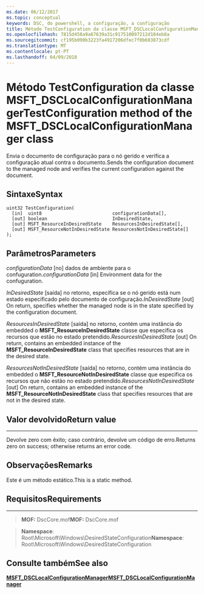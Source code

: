 ```yaml
---
ms.date: 06/12/2017
ms.topic: conceptual
keywords: DSC, do powershell, a configuração, a configuração
title: Método TestConfiguration da classe MSFT_DSCLocalConfigurationManager
ms.openlocfilehash: 7815d458a9a67639a31c917510097212d104eb8a
ms.sourcegitcommit: cf195b090b3223fa4917206dfec7f0b603873cdf
ms.translationtype: MT
ms.contentlocale: pt-PT
ms.lasthandoff: 04/09/2018
---
```

# <a name="testconfiguration-method-of-the-msftdsclocalconfigurationmanager-class"></a><span data-ttu-id="b98ad-103">Método TestConfiguration da classe MSFT_DSCLocalConfigurationManager</span><span class="sxs-lookup"><span data-stu-id="b98ad-103">TestConfiguration method of the MSFT_DSCLocalConfigurationManager class</span></span>

<span data-ttu-id="b98ad-104">Envia o documento de configuração para o nó gerido e verifica a configuração atual contra o documento.</span><span class="sxs-lookup"><span data-stu-id="b98ad-104">Sends the configuration document to the managed node and verifies the current configuration against the document.</span></span>

<a name="syntax"></a><span data-ttu-id="b98ad-105">Sintaxe</span><span class="sxs-lookup"><span data-stu-id="b98ad-105">Syntax</span></span>
------

```mof
uint32 TestConfiguration(
  [in]  uint8                          configurationData[],
  [out] boolean                        InDesiredState,
  [out] MSFT_ResourceInDesiredState    ResourcesInDesiredState[],
  [out] MSFT_ResourceNotInDesiredState ResourcesNotInDesiredState[]
);
```

<a name="parameters"></a><span data-ttu-id="b98ad-106">Parâmetros</span><span class="sxs-lookup"><span data-stu-id="b98ad-106">Parameters</span></span>
----------

<span data-ttu-id="b98ad-107">*configurationData* \[no\] dados de ambiente para o confuguration.</span><span class="sxs-lookup"><span data-stu-id="b98ad-107">*configurationData* \[in\] Environment data for the confuguration.</span></span>

<span data-ttu-id="b98ad-108">*InDesiredState* \[saída\] no retorno, especifica se o nó gerido está num estado especificado pelo documento de configuração.</span><span class="sxs-lookup"><span data-stu-id="b98ad-108">*InDesiredState* \[out\] On return, specifies whether the managed node is in the state specified by the configuration document.</span></span>

<span data-ttu-id="b98ad-109">*ResourcesInDesiredState* \[saída\] no retorno, contém uma instância do embedded o **MSFT_ResourceInDesiredState** classe que especifica os recursos que estão no estado pretendido.</span><span class="sxs-lookup"><span data-stu-id="b98ad-109">*ResourcesInDesiredState* \[out\] On return, contains an embedded instance of the **MSFT_ResourceInDesiredState** class that specifies resources that are in the desired state.</span></span>

<span data-ttu-id="b98ad-110">*ResourcesNotInDesiredState* \[saída\] no retorno, contém uma instância do embedded o **MSFT_ResourceNotInDesiredState** classe que especifica os recursos que não estão no estado pretendido.</span><span class="sxs-lookup"><span data-stu-id="b98ad-110">*ResourcesNotInDesiredState* \[out\] On return, contains an embedded instance of the **MSFT_ResourceNotInDesiredState** class that specifies resources that are not in the desired state.</span></span>

## <a name="return-value"></a><span data-ttu-id="b98ad-111">Valor devolvido</span><span class="sxs-lookup"><span data-stu-id="b98ad-111">Return value</span></span>
------------

<span data-ttu-id="b98ad-112">Devolve zero com êxito; caso contrário, devolve um código de erro.</span><span class="sxs-lookup"><span data-stu-id="b98ad-112">Returns zero on success; otherwise returns an error code.</span></span>

## <a name="remarks"></a><span data-ttu-id="b98ad-113">Observações</span><span class="sxs-lookup"><span data-stu-id="b98ad-113">Remarks</span></span>

<span data-ttu-id="b98ad-114">Este é um método estático.</span><span class="sxs-lookup"><span data-stu-id="b98ad-114">This is a static method.</span></span>

## <a name="requirements"></a><span data-ttu-id="b98ad-115">Requisitos</span><span class="sxs-lookup"><span data-stu-id="b98ad-115">Requirements</span></span>
------------
><span data-ttu-id="b98ad-116">**MOF:** DscCore.mof</span><span class="sxs-lookup"><span data-stu-id="b98ad-116">**MOF:** DscCore.mof</span></span>

><span data-ttu-id="b98ad-117">**Namespace**: Root\Microsoft\Windows\DesiredStateConfiguration</span><span class="sxs-lookup"><span data-stu-id="b98ad-117">**Namespace**: Root\Microsoft\Windows\DesiredStateConfiguration</span></span>


## <a name="see-also"></a><span data-ttu-id="b98ad-118">Consulte também</span><span class="sxs-lookup"><span data-stu-id="b98ad-118">See also</span></span>


[<span data-ttu-id="b98ad-119">**MSFT_DSCLocalConfigurationManager**</span><span class="sxs-lookup"><span data-stu-id="b98ad-119">**MSFT_DSCLocalConfigurationManager**</span></span>](msft-dsclocalconfigurationmanager.md)